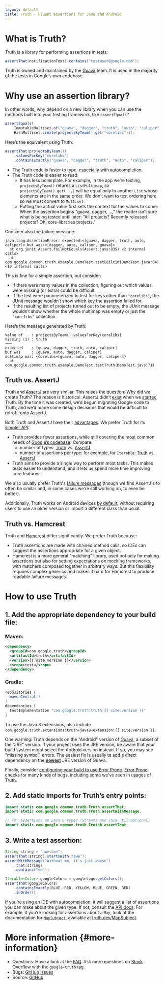 ```yaml
---
layout: default
title: Truth - Fluent assertions for Java and Android
---
```


# What is Truth?

Truth is a library for performing assertions in tests:

```java
assertThat(notificationText).contains("testuser@google.com");
```

Truth is owned and maintained by the [Guava] team. It is used in the majority
of the tests in Google’s own codebase.

# Why use an assertion library?

In other words, why depend on a new library when you can use the methods built
into your testing framework, like `assertEquals`?

```java
assertEquals(
    ImmutableMultiset.of("guava", "dagger", "truth", "auto", "caliper"),
    HashMultiset.create(projectsByTeam().get("corelibs")));
```

Here’s the equivalent using Truth:

```java
assertThat(projectsByTeam())
    .valuesForKey("corelibs")
    .containsExactly("guava", "dagger", "truth", "auto", "caliper");
```

-   The Truth code is faster to type, especially with autocompletion.
-   The Truth code is easier to read:
    -   It has less boilerplate. For example, in the app we’re testing,
        `projectsByTeam()` returns a `ListMultimap`, so
        `projectsByTeam().get(...)` will be equal only to another `List` whose
        elements are in the same order. We don’t want to test ordering here, so
        we must convert to `Multiset`.
    -   Putting the actual value first sets the context for the values to come:
        When the assertion begins "guava, dagger, ...," the reader isn’t sure
        what is being tested until later: "All projects? Recently released
        projects? Oh, core-libraries projects."

Consider also the failure message:

```
java.lang.AssertionError: expected:<[guava, dagger, truth, auto, caliper]> but was:<[dagger, auto, caliper, guava]>
  at org.junit.Assert.failNotEquals(Assert.java:835) <2 internal calls>
  at com.google.common.truth.example.DemoTest.testBuiltin(DemoTest.java:64) <19 internal calls>
```

This is fine for a simple assertion, but consider:

-   If there were many values in the collection, figuring out which values were
    missing (or extra) could be difficult.
-   If the test were parameterized to test for keys other than `"corelibs"`, the
    JUnit message wouldn’t show which key the assertion failed for.
-   If the resulting list of projects turned out to be empty, the JUnit message
    wouldn’t show whether the whole multimap was empty or just the `"corelibs"`
    collection.

Here’s the message generated by Truth:

```
value of    : projectsByTeam().valuesForKey(corelibs)
missing (1) : truth
───
expected    : [guava, dagger, truth, auto, caliper]
but was     : [guava, auto, dagger, caliper]
multimap was: {corelibs=[guava, auto, dagger, caliper]}
  at com.google.common.truth.example.DemoTest.testTruth(DemoTest.java:71)
```

## Truth vs. AssertJ

Truth and [AssertJ] are very similar. This raises the question: Why did we
create Truth? The reason is historical: AssertJ didn’t
[exist](https://github.com/joel-costigliola/assertj-core/commit/cc324ba53c55a30717ec3648ee7d563611231a96)
when we
[started](https://github.com/google/truth/commit/813afacc95b5f7ae2d38f10a10ca095b8c69b2b3)
Truth. By the time it was created, we’d begun migrating Google code to Truth,
and we’d made some design decisions that would be difficult to retrofit onto
AssertJ.

Both Truth and AssertJ have their [advantages](comparison#assertj-detail). We
prefer Truth for its [simpler API](comparison#assertion-count):

-   Truth provides fewer assertions, while still covering the most common needs
    of [Google’s codebase][monorepo]. Compare:
    -   number of types: [Truth][truth-api] vs. [AssertJ][assertj-api]
    -   number of assertions per type: for example, for `Iterable`:
        [Truth][`IterableSubject`] vs. [AssertJ][`AbstractIterableAssert`]
-   Truth aims to provide a single way to perform most tasks. This makes tests
    easier to understand, and it lets us spend more time improving core
    features.

We also usually prefer Truth's [failure messages](comparison#failure-messages) (though we
find AssertJ's to often be similar and, in some cases we're still working on, to
even be better).

Additionally, Truth works on Android devices
[by default](comparison#platforms), without requiring users to use an older
version or import a different class than usual.

## Truth vs. Hamcrest

Truth and [Hamcrest] differ significantly. We prefer Truth because:

-   Truth assertions are made with chained method calls, so IDEs can suggest the
    assertions appropriate for a given object.
-   Hamcrest is a more general "matching" library, used not only for making
    assertions but also for setting expectations on mocking frameworks, with
    matchers composed together in arbitrary ways. But this flexibility requires
    complex generics and makes it hard for Hamcrest to produce readable failure
    messages.

# How to use Truth

## 1. Add the appropriate dependency to your build file:

### Maven:

```xml
<dependency>
  <groupId>com.google.truth</groupId>
  <artifactId>truth</artifactId>
  <version>{{ site.version }}</version>
  <scope>test</scope>
</dependency>
```

### Gradle:

```groovy
repositories {
  mavenCentral()
}
dependencies {
  testImplementation "com.google.truth:truth:{{ site.version }}"
}
```

To use the Java 8 extensions, also include
`com.google.truth.extensions:truth-java8-extension:{{ site.version }}`.

One warning: Truth depends on the "Android" version of [Guava], a subset of the
"JRE" version. If your project uses the JRE version, be aware that your build
system might select the Android version instead. If so, you may see "missing
symbol" errors. The easiest fix is usually to add a direct dependency on the
[**newest**](https://stackoverflow.com/a/65669626/28465) JRE version of Guava.

Finally, consider [configuring your build to use Error Prone]. [Error Prone]
checks for many kinds of bugs, including some we've seen in usages of Truth.

## 2. Add static imports for Truth’s entry points:

```java
import static com.google.common.truth.Truth.assertThat;
import static com.google.common.truth.Truth.assertWithMessage;

// for assertions on Java 8 types (Streams and java.util.Optional)
import static com.google.common.truth.Truth8.assertThat;
```

## 3. Write a test assertion:

```java
String string = "awesome";
assertThat(string).startsWith("awe");
assertWithMessage("Without me, it's just aweso")
    .that(string)
    .contains("me");

Iterable<Color> googleColors = googleLogo.getColors();
assertThat(googleColors)
    .containsExactly(BLUE, RED, YELLOW, BLUE, GREEN, RED)
    .inOrder();
```

If you’re using an IDE with autocompletion, it will suggest a list of assertions
you can make about the given type. If not, consult the [API docs]. For example,
if you’re looking for assertions about a `Map`, look at the documentation for
[`MapSubject`], available at [truth.dev/MapSubject].

# More information {#more-information}

*   Questions: Have a look at the [FAQ](faq). Ask more questions on
    [Stack Overflow] with the `google-truth` tag.
*   Bugs: [GitHub issues]
*   Source: [GitHub][source]

<!-- References -->

[source]: https://github.com/google/truth/tree/master/core/src/main/java/com/google/common/truth
[Github issues]: https://github.com/google/truth/issues
[Stack Overflow]: http://stackoverflow.com/questions/tagged/google-truth
[Guava]: http://github.com/google/guava
[API docs]: https://truth.dev/api/
[`MapSubject`]: https://truth.dev/api/latest/com/google/common/truth/MapSubject
[truth.dev/MapSubject]: https://truth.dev/MapSubject
[Java Core Libraries Team]: https://www.reddit.com/r/java/comments/1y9e6t/ama_were_the_google_team_behind_guava_dagger/
[AssertJ]: http://joel-costigliola.github.io/assertj/
[monorepo]: https://cacm.acm.org/magazines/2016/7/204032-why-google-stores-billions-of-lines-of-code-in-a-single-repository/fulltext
[truth-api]: https://truth.dev/api/latest/index.html
[assertj-api]: https://www.javadoc.io/doc/org.assertj/assertj-core
[`IterableSubject`]: https://truth.dev/api/latest/com/google/common/truth/IterableSubject.html
[`AbstractIterableAssert`]: https://static.javadoc.io/org.assertj/assertj-core/3.12.2/org/assertj/core/api/AbstractIterableAssert.html
[Hamcrest]: http://hamcrest.org/JavaHamcrest/
[Error Prone]: https://errorprone.info
[configuring your build to use Error Prone]: https://errorprone.info/docs/installation
